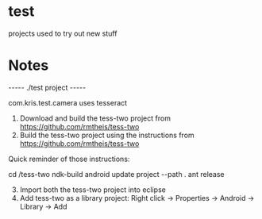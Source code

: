 test
====

projects used to try out new stuff


Notes
====

----- ./test project -----

com.kris.test.camera uses tesseract 

1.	Download and build the tess-two project from https://github.com/rmtheis/tess-two
2.	Build the tess-two project using the instructions from https://github.com/rmtheis/tess-two

Quick reminder of those instructions:

  cd <project-directory>/tess-two
  ndk-build
  android update project --path .
  ant release

3.	Import both the tess-two project into eclipse
4.	Add tess-two as a library project: Right click -> Properties -> Android -> Library -> Add
